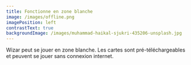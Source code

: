 ```yaml
---
title: Fonctionne en zone blanche
image: /images/offline.png
imagePosition: left
contrastText: true
backgroundImage: /images/muhammad-haikal-sjukri-435206-unsplash.jpg
---
```

Wizar peut se jouer en zone blanche. Les cartes sont pré-téléchargeables et peuvent se jouer sans connexion internet.
